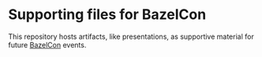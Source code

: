 # Supporting files for BazelCon

This repository hosts artifacts, like presentations, as supportive material for future 
[BazelCon](https://conf.bazel.build) events.
